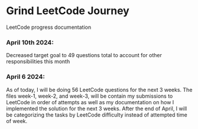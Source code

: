 # Grind LeetCode Journey

LeetCode progress documentation

### April 10th 2024:

Decreased target goal to 49 questions total to account for other responsibilities this month

### April 6 2024:

As of today, I will be doing 56 LeetCode questions for the next 3 weeks. The files week-1, week-2, and week-3, will be contain my submissions to LeetCode in order of attempts as well as my documentation on how I implemented the solution for the next 3 weeks. After the end of April, I will be categorizing the tasks by LeetCode difficulty instead of attempted time of week.
